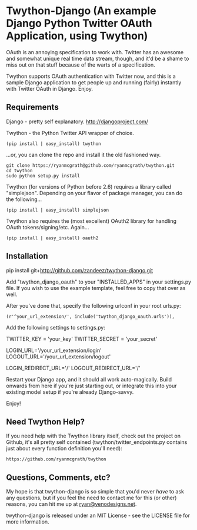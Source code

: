 Twython-Django (An example Django Python Twitter OAuth Application, using Twython)
=========================================================================================
OAuth is an annoying specification to work with. Twitter has an awesome and somewhat unique
real time data stream, though, and it'd be a shame to miss out on that stuff because of the warts
of a specification.

Twython supports OAuth authentication with Twitter now, and this is a sample Django application to get
people up and running (fairly) instantly with Twitter OAuth in Django. Enjoy.


Requirements
-----------------------------------------------------------------------------------------------------
Django - pretty self explanatory. http://djangoproject.com/

Twython - the Python Twitter API wrapper of choice.

    (pip install | easy_install) twython

...or, you can clone the repo and install it the old fashioned way.

    git clone https://ryanmcgrath@github.com/ryanmcgrath/twython.git  
    cd twython
    sudo python setup.py install  

Twython (for versions of Python before 2.6) requires a library called
"simplejson". Depending on your flavor of package manager, you can do the following... 

    (pip install | easy_install) simplejson

Twython also requires the (most excellent) OAuth2 library for handling OAuth tokens/signing/etc. Again...

    (pip install | easy_install) oauth2


Installation
-----------------------------------------------------------------------------------------------------

pip install git+http://github.com/zandeez/twython-django.git

Add "twython_django_oauth" to your "INSTALLED_APPS" in your settings.py file. If you wish to use the example
template, feel free to copy that over as well.

After you've done that, specify the following urlconf in your root urls.py:

    (r'^your_url_extension/', include('twython_django_oauth.urls')),
	
Add the following settings to settings.py:

TWITTER_KEY = 'your_key'
TWITTER_SECRET = 'your_secret'

LOGIN_URL='/your_url_extension/login'
LOGOUT_URL='/your_url_extension/logout'

LOGIN_REDIRECT_URL='/'
LOGOUT_REDIRECT_URL='/'

Restart your Django app, and it should all work auto-magically. Build onwards from here if you're
just starting out, or integrate this into your existing model setup if you're already Django-savvy.

Enjoy!


Need Twython Help?
-----------------------------------------------------------------------------------------------------
If you need help with the Twython library itself, check out the project on Github, it's all pretty self
contained (twython/twitter_endpoints.py contains just about every function definition you'll need):

    https://github.com/ryanmcgrath/twython

Questions, Comments, etc?
-----------------------------------------------------------------------------------------------------
My hope is that twython-django is so simple that you'd never *have* to ask any questions, but if
you feel the need to contact me for this (or other) reasons, you can hit me up 
at ryan@venodesigns.net.

twython-django is released under an MIT License - see the LICENSE file for more information.
